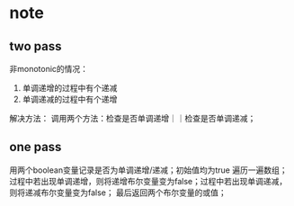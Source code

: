 # note
## two pass

非monotonic的情况：
1. 单调递增的过程中有个递减
2. 单调递减的过程中有个递增

解决方法：
调用两个方法：检查是否单调递增｜｜检查是否单调递减；

## one pass

用两个boolean变量记录是否为单调递增/递减；初始值均为true
遍历一遍数组；过程中若出现单调递增，则将递增布尔变量变为false；过程中若出现单调递减，则将递减布尔变量变为false；
最后返回两个布尔变量的或值；